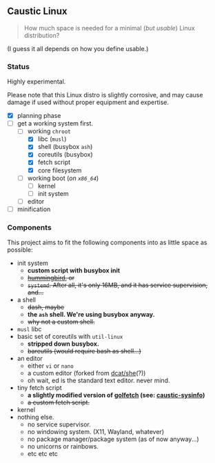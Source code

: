 ## Caustic Linux

> How much space is needed for a minimal (*but usable*) Linux distribution?

(I guess it all depends on how you define usable.)

### Status

Highly experimental.

Please note that this Linux distro is slightly corrosive, and may cause
damage if used without proper equipment and expertise.

- [x] planning phase
- [ ] get a working system first.
	- [ ] working `chroot`
		- [x] libc (`musl`)
		- [x] shell (busybox `ash`)
		- [x] coreutils (busybox)
		- [x] fetch script
		- [x] core filesystem
	- [ ] working boot (*on `x86_64`*)
		- [ ] kernel
		- [ ] init system
	- [ ] editor
- [ ] minification

### Components

This project aims to fit the following components into as little space as
possible:

- init system
	- **custom script with busybox init**
	- <s>[hummingbird](https://github.com/Sweets/hummingbird), or</s>
	- <s>`systemd`. After all, it's only 16MB, and it has service supervision, and...</s>
- a shell
	- <s>dash, maybe</s>
	- **the `ash` shell. We're using busybox anyway.**
	- <s>why not a custom shell.</s>
- `musl` libc
- basic set of coreutils with `util-linux`
	- **stripped down busybox.**
	- <s>bareutils (would require bash as shell...)</s>
- an editor
	- either `vi` or `nano`
	- a custom editor (forked from [dcat/she](https://github.com/dcat/she)(?))
	- oh wait, ed is the standard text editor. never mind.
- tiny fetch script
	- **a slightly modified version of
	[golfetch](https://github.com/dylanaraps/golfetch)
	(see: [caustic-sysinfo](https://github.com/kiedtl/caustic-sysinfo))**
	- <s>a custom fetch script.</s>
- kernel
- nothing else.
	- no service supervisor.
	- no windowing system. (X11, Wayland, whatever)
	- no package manager/package system (as of now anyway...)
	- no unicorns or rainbows.
	- etc etc etc
